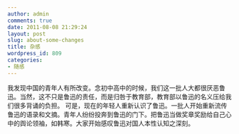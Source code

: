```yaml
---
author: admin
comments: true
date: 2011-08-08 21:29:24
layout: post
slug: about-some-changes
title: 杂感
wordpress_id: 809
categories:
- 随感
---
```


我发现中国的青年人有所改变。念初中高中的时候，我们这一批人大都很厌恶鲁迅。当然，这不只是鲁迅的责任，而是归咎于教育部，教育部以鲁迅的名义压给我们很多背诵的负担。
可是，现在的年轻人重新认识了鲁迅。一批人开始重新流传鲁迅的语录和文摘。青年人纷纷投奔到鲁迅的门下。把鲁迅当做奖章奖励给自己心中的舆论领袖，如韩寒。大家开始感叹鲁迅对国人本性认知之深刻。
